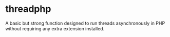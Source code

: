 # threadphp
A basic but strong function designed to run threads asynchronously in PHP without requiring any extra extension installed.
